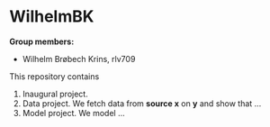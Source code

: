 # WilhelmBK

**Group members:**
- Wilhelm Brøbech Krins, rlv709

This repository contains  
1. Inaugural project. 
2. Data project. We fetch data from **source x** on **y** and show that ...
3. Model project. We model ...
